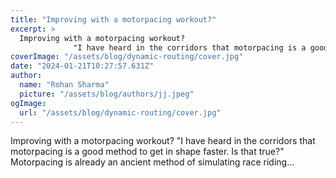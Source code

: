 ```yaml
---
title: "Improving with a motorpacing workout?"
excerpt: >
  Improving with a motorpacing workout?
              "I have heard in the corridors that motorpacing is a good method to get in shape faster. Is that true?" Motorpacing is already an ancient method of si
coverImage: "/assets/blog/dynamic-routing/cover.jpg"
date: "2024-01-21T10:27:57.631Z"
author:
  name: "Rohan Sharma"
  picture: "/assets/blog/authors/jj.jpeg"
ogImage:
  url: "/assets/blog/dynamic-routing/cover.jpg"
---
```


Improving with a motorpacing workout?
            "I have heard in the corridors that motorpacing is a good method to get in shape faster. Is that true?" Motorpacing is already an ancient method of simulating race riding...
